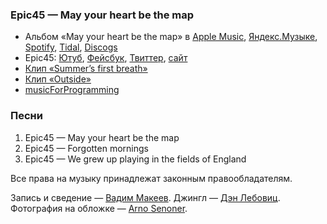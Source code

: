 ### Epic45 — May your heart be the map

- Альбом «May your heart be the map» в
  [Apple Music](https://music.apple.com/album/368029682),
  [Яндекс.Музыке](https://music.yandex.ru/album/6592869),
  [Spotify](https://open.spotify.com/playlist/58A9CGM5lE44RMQV6p6lLc),
  [Tidal](https://tidal.com/browse/album/35532275),
  [Discogs](https://www.discogs.com/master/171303)
- Epic45:
  [Ютуб](https://www.youtube.com/user/waysideandwoodland),
  [Фейсбук](https://www.facebook.com/epic45official/),
  [Твиттер](https://twitter.com/epic45),
  [сайт](http://epic45.com/)
- [Клип «Summer’s first breath»](https://youtu.be/uJHw94x-R44)
- [Клип «Outside»](https://youtu.be/iIDnbLApzO4)
- [musicForProgramming](http://musicforprogramming.net)

### Песни

1. Epic45 — May your heart be the map
2. Epic45 — Forgotten mornings
3. Epic45 — We grew up playing in the fields of England

Все права на музыку принадлежат законным правообладателям.

Запись и сведение — [Вадим Макеев](https://twitter.com/pepelsbey).
Джингл — [Дэн Лебовиц](https://www.youtube.com/channel/UC38A5qHrlc_Zgua7vL4b96w).
Фотография на обложке — [Arno Senoner](https://unsplash.com/photos/rmxuKJqMUVE).
